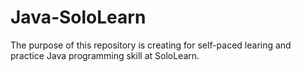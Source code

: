 # Java-SoloLearn

The purpose of this repository is creating for self-paced learing and practice Java programming skill at SoloLearn.
